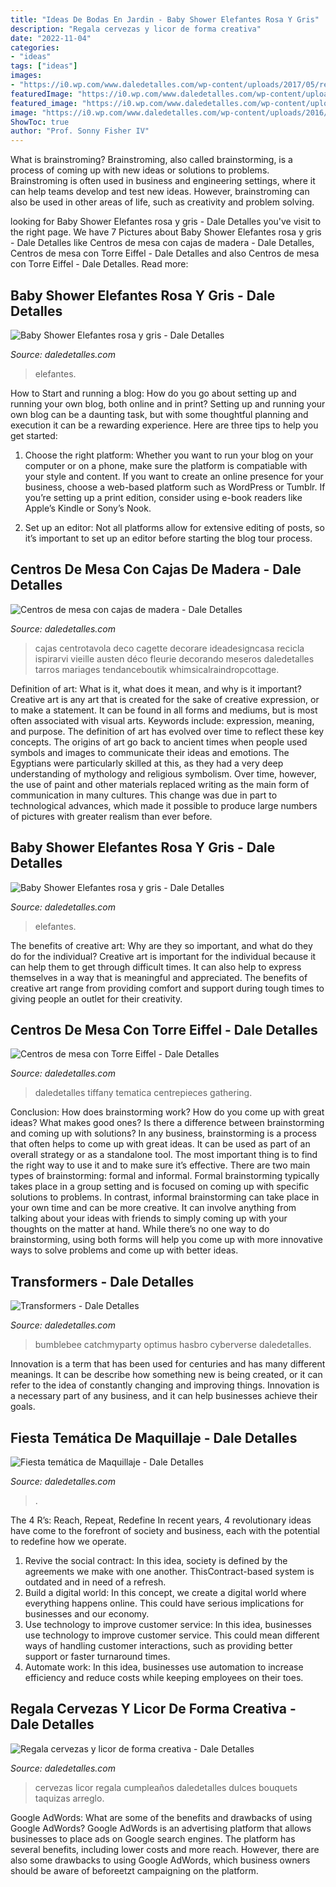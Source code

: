 ```yaml
---
title: "Ideas De Bodas En Jardin - Baby Shower Elefantes Rosa Y Gris"
description: "Regala cervezas y licor de forma creativa"
date: "2022-11-04"
categories:
- "ideas"
tags: ["ideas"]
images:
- "https://i0.wp.com/www.daledetalles.com/wp-content/uploads/2017/05/regala-cervezas-y-licor-de-forma-creativa11.jpg"
featuredImage: "https://i0.wp.com/www.daledetalles.com/wp-content/uploads/2017/05/regala-cervezas-y-licor-de-forma-creativa11.jpg"
featured_image: "https://i0.wp.com/www.daledetalles.com/wp-content/uploads/2016/06/centro-de-mesa-paris17.jpg"
image: "https://i0.wp.com/www.daledetalles.com/wp-content/uploads/2016/06/centro-de-mesa-paris17.jpg"
ShowToc: true
author: "Prof. Sonny Fisher IV"
---
```



What is brainstroming?
Brainstroming, also called brainstorming, is a process of coming up with new ideas or solutions to problems. Brainstroming is often used in business and engineering settings, where it can help teams develop and test new ideas. However, brainstroming can also be used in other areas of life, such as creativity and problem solving.

	

		
looking for Baby Shower Elefantes rosa y gris - Dale Detalles you've visit to the right page. We have 7 Pictures about Baby Shower Elefantes rosa y gris - Dale Detalles like Centros de mesa con cajas de madera - Dale Detalles, Centros de mesa con Torre Eiffel - Dale Detalles and also Centros de mesa con Torre Eiffel - Dale Detalles. Read more:
		
    
## Baby Shower Elefantes Rosa Y Gris - Dale Detalles

<img loading=lazy src="https://i1.wp.com/www.daledetalles.com/wp-content/uploads/2016/02/baby-shower11.jpg" onerror="this.onerror=null;this.src='https://tse3.mm.bing.net/th?id=OIP.Q1JXlJlJOy78GYKruotH0QHaJ4&amp;pid=15.1';" alt="Baby Shower Elefantes rosa y gris - Dale Detalles">

_Source: daledetalles.com_

>elefantes. 

	

How to Start and running a blog: How do you go about setting up and running your own blog, both online and in print?
Setting up and running your own blog can be a daunting task, but with some thoughtful planning and execution it can be a rewarding experience. Here are three tips to help you get started:
1. Choose the right platform: Whether you want to run your blog on your computer or on a phone, make sure the platform is compatiable with your style and content. If you want to create an online presence for your business, choose a web-based platform such as WordPress or Tumblr. If you’re setting up a print edition, consider using e-book readers like Apple’s Kindle or Sony’s Nook.

2. Set up an editor: Not all platforms allow for extensive editing of posts, so it’s important to set up an editor before starting the blog tour process.

    
## Centros De Mesa Con Cajas De Madera - Dale Detalles

<img loading=lazy src="https://i0.wp.com/www.daledetalles.com/wp-content/uploads/2017/05/centros-de-mesa-con-cajas-de-madera15.jpg?resize=504%2C759" onerror="this.onerror=null;this.src='https://tse4.mm.bing.net/th?id=OIP.HHZvlQgg0pfhzIBnDGG4XAHaLJ&amp;pid=15.1';" alt="Centros de mesa con cajas de madera - Dale Detalles">

_Source: daledetalles.com_

>cajas centrotavola deco cagette decorare ideadesigncasa recicla ispirarvi vieille austen déco fleurie decorando meseros daledetalles tarros mariages tendanceboutik whimsicalraindropcottage. 

	

Definition of art: What is it, what does it mean, and why is it important?
Creative art is any art that is created for the sake of creative expression, or to make a statement. It can be found in all forms and mediums, but is most often associated with visual arts. Keywords include: expression, meaning, and purpose. The definition of art has evolved over time to reflect these key concepts.
The origins of art go back to ancient times when people used symbols and images to communicate their ideas and emotions. The Egyptians were particularly skilled at this, as they had a very deep understanding of mythology and religious symbolism. Over time, however, the use of paint and other materials replaced writing as the main form of communication in many cultures. This change was due in part to technological advances, which made it possible to produce large numbers of pictures with greater realism than ever before.

    
## Baby Shower Elefantes Rosa Y Gris - Dale Detalles

<img loading=lazy src="https://i2.wp.com/www.daledetalles.com/wp-content/uploads/2016/02/baby-shower12.jpg?resize=600%2C800" onerror="this.onerror=null;this.src='https://tse3.mm.bing.net/th?id=OIP.aKWlx8lsdqMZovkTFgeJzwHaJ4&amp;pid=15.1';" alt="Baby Shower Elefantes rosa y gris - Dale Detalles">

_Source: daledetalles.com_

>elefantes. 

	

The benefits of creative art: Why are they so important, and what do they do for the individual?
Creative art is important for the individual because it can help them to get through difficult times. It can also help to express themselves in a way that is meaningful and appreciated. The benefits of creative art range from providing comfort and support during tough times to giving people an outlet for their creativity.

    
## Centros De Mesa Con Torre Eiffel - Dale Detalles

<img loading=lazy src="https://i0.wp.com/www.daledetalles.com/wp-content/uploads/2016/06/centro-de-mesa-paris17.jpg" onerror="this.onerror=null;this.src='https://tse3.mm.bing.net/th?id=OIP.HXtTKS99cF2HAJ5H-HSIVgHaKX&amp;pid=15.1';" alt="Centros de mesa con Torre Eiffel - Dale Detalles">

_Source: daledetalles.com_

>daledetalles tiffany tematica centrepieces gathering. 

	

Conclusion: How does brainstorming work? How do you come up with great ideas? What makes good ones? Is there a difference between brainstorming and coming up with solutions?
In any business, brainstorming is a process that often helps to come up with great ideas. It can be used as part of an overall strategy or as a standalone tool. The most important thing is to find the right way to use it and to make sure it’s effective. There are two main types of brainstorming: formal and informal. Formal brainstorming typically takes place in a group setting and is focused on coming up with specific solutions to problems. In contrast, informal brainstorming can take place in your own time and can be more creative. It can involve anything from talking about your ideas with friends to simply coming up with your thoughts on the matter at hand. While there’s no one way to do brainstorming, using both forms will help you come up with more innovative ways to solve problems and come up with better ideas.

    
## Transformers - Dale Detalles

<img loading=lazy src="https://i2.wp.com/www.daledetalles.com/wp-content/uploads/2016/02/transformers15.jpg?resize=664%2C1000" onerror="this.onerror=null;this.src='https://tse4.mm.bing.net/th?id=OIP.43UnoiBpZ9I9csYwGFnDTgHaLJ&amp;pid=15.1';" alt="Transformers - Dale Detalles">

_Source: daledetalles.com_

>bumblebee catchmyparty optimus hasbro cyberverse daledetalles. 

	

Innovation is a term that has been used for centuries and has many different meanings. It can be describe how something new is being created, or it can refer to the idea of constantly changing and improving things. Innovation is a necessary part of any business, and it can help businesses achieve their goals.

    
## Fiesta Temática De Maquillaje - Dale Detalles

<img loading=lazy src="https://i1.wp.com/www.daledetalles.com/wp-content/uploads/2016/06/fiesta-de-maquillaje9.jpg" onerror="this.onerror=null;this.src='https://tse4.mm.bing.net/th?id=OIP.ETFqwLuySqdr-UM-6FLG-wHaJ4&amp;pid=15.1';" alt="Fiesta temática de Maquillaje - Dale Detalles">

_Source: daledetalles.com_

>. 

	

The 4 R’s: Reach, Repeat, Redefine
In recent years, 4 revolutionary ideas have come to the forefront of society and business, each with the potential to redefine how we operate.
1. Revive the social contract: In this idea, society is defined by the agreements we make with one another. ThisContract-based system is outdated and in need of a refresh.
2. Build a digital world: In this concept, we create a digital world where everything happens online. This could have serious implications for businesses and our economy.
3. Use technology to improve customer service: In this idea, businesses use technology to improve customer service. This could mean different ways of handling customer interactions, such as providing better support or faster turnaround times. 
4. Automate work: In this idea, businesses use automation to increase efficiency and reduce costs while keeping employees on their toes.

    
## Regala Cervezas Y Licor De Forma Creativa - Dale Detalles

<img loading=lazy src="https://i0.wp.com/www.daledetalles.com/wp-content/uploads/2017/05/regala-cervezas-y-licor-de-forma-creativa11.jpg" onerror="this.onerror=null;this.src='https://tse2.mm.bing.net/th?id=OIP.cQPI-4DAZJw5xwcqliN6VQHaJ4&amp;pid=15.1';" alt="Regala cervezas y licor de forma creativa - Dale Detalles">

_Source: daledetalles.com_

>cervezas licor regala cumpleaños daledetalles dulces bouquets taquizas arreglo. 

	

Google AdWords: What are some of the benefits and drawbacks of using Google AdWords?
Google AdWords is an advertising platform that allows businesses to place ads on Google search engines. The platform has several benefits, including lower costs and more reach. However, there are also some drawbacks to using Google AdWords, which business owners should be aware of beforeetzt campaigning on the platform.

